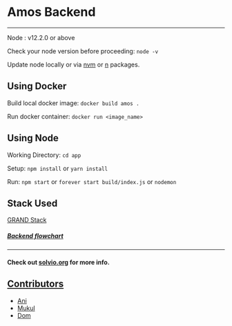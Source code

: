 # Amos Backend

---

Node : v12.2.0 or above

Check your node version before proceeding: `node -v`

Update node locally or via [nvm]() or [n]() packages.

## Using Docker

Build local docker image: `docker build amos .`

Run docker container: `docker run <image_name>`

## Using Node

Working Directory: `cd app`

Setup:
`npm install` or `yarn install`

Run:
`npm start` or `forever start build/index.js` or `nodemon`




## Stack Used
[GRAND Stack](https://grandstack.io)

##### [Backend flowchart](https://whimsical.com/DYyEgu8XvVPz4RyjrFmrow)

---

#### Check out [solvio.org](http://solvio.org) for more info.


## [Contributors](https://github.com/solviofoundation/amos-back/graphs/contributors)

- [Ani](https://github.com/anistark)
- [Mukul](https://github.com/developerKumar)
- [Dom](https://github.com/dteiml})
